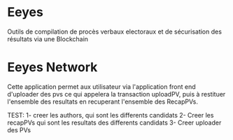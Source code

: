 # Eeyes
Outils de compilation de procès verbaux electoraux et de sécurisation des résultats via une Blockchain

# Eeyes Network

Cette application permet aux utilisateur via l'application front end d'uploader des pvs ce qui appelera la transaction uploadPV, puis à restituer l'ensemble des resultats en recuperant l'ensemble des RecapPVs.

TEST:
1- creer les authors, qui sont les differents candidats
2- Creer les recapPVs qui sont les resultats des differents candidats
3- Creer uploader des PVs
